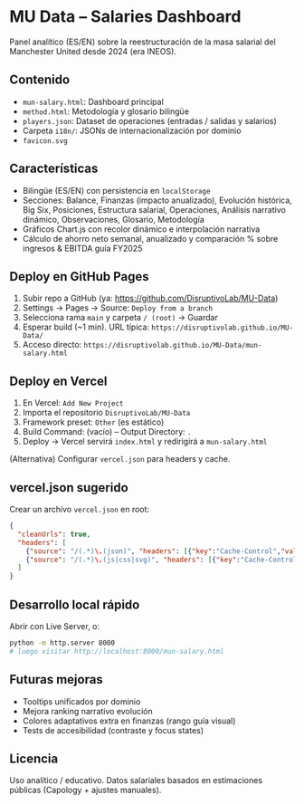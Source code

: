 # MU Data – Salaries Dashboard

Panel analítico (ES/EN) sobre la reestructuración de la masa salarial del Manchester United desde 2024 (era INEOS).

## Contenido
- `mun-salary.html`: Dashboard principal
- `method.html`: Metodología y glosario bilingüe
- `players.json`: Dataset de operaciones (entradas / salidas y salarios)
- Carpeta `i18n/`: JSONs de internacionalización por dominio
- `favicon.svg`

## Características
- Bilingüe (ES/EN) con persistencia en `localStorage`
- Secciones: Balance, Finanzas (impacto anualizado), Evolución histórica, Big Six, Posiciones, Estructura salarial, Operaciones, Análisis narrativo dinámico, Observaciones, Glosario, Metodología
- Gráficos Chart.js con recolor dinámico e interpolación narrativa
- Cálculo de ahorro neto semanal, anualizado y comparación % sobre ingresos & EBITDA guía FY2025

## Deploy en GitHub Pages
1. Subir repo a GitHub (ya: https://github.com/DisruptivoLab/MU-Data)
2. Settings → Pages → Source: `Deploy from a branch`
3. Selecciona rama `main` y carpeta `/ (root)` → Guardar
4. Esperar build (~1 min). URL típica: `https://disruptivolab.github.io/MU-Data/`
5. Acceso directo: `https://disruptivolab.github.io/MU-Data/mun-salary.html`

## Deploy en Vercel
1. En Vercel: `Add New Project`
2. Importa el repositorio `DisruptivoLab/MU-Data`
3. Framework preset: `Other` (es estático)
4. Build Command: (vacío) – Output Directory: `.`
5. Deploy → Vercel servirá `index.html` y redirigirá a `mun-salary.html`

(Alternativa) Configurar `vercel.json` para headers y cache.

## vercel.json sugerido
Crear un archivo `vercel.json` en root:
```json
{
  "cleanUrls": true,
  "headers": [
    {"source": "/(.*)\.(json)", "headers": [{"key":"Cache-Control","value":"public, max-age=60"}]},
    {"source": "/(.*)\.(js|css|svg)", "headers": [{"key":"Cache-Control","value":"public, max-age=31536000, immutable"}]}
  ]
}
```

## Desarrollo local rápido
Abrir con Live Server, o:
```bash
python -m http.server 8000
# luego visitar http://localhost:8000/mun-salary.html
```

## Futuras mejoras
- Tooltips unificados por dominio
- Mejora ranking narrativo evolución
- Colores adaptativos extra en finanzas (rango guía visual)
- Tests de accesibilidad (contraste y focus states)

## Licencia
Uso analítico / educativo. Datos salariales basados en estimaciones públicas (Capology + ajustes manuales).
